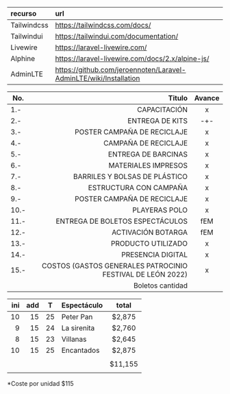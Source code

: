 | recurso     | url                                                               |
| :---------- | :---------------------------------------------------------------- |
| Tailwindcss | https://tailwindcss.com/docs/                                     |
| Tailwindui  | https://tailwindui.com/documentation/                             |
| Livewire    | https://laravel-livewire.com/                                     |
| Alphine     | https://laravel-livewire.com/docs/2.x/alpine-js/                  |
| AdminLTE    | https://github.com/jeroennoten/Laravel-AdminLTE/wiki/Installation |


| No.  |                                                     Titulo | Avance |
| ---- | ---------------------------------------------------------: | :----: |
| 1.-  |                                               CAPACITACIÓN |   x    |
| 2.-  |                                            ENTREGA DE KITS |  -+-   |
| 3.-  |                                POSTER CAMPAÑA DE RECICLAJE |   x    |
| 4.-  |                                       CAMPAÑA DE RECICLAJE |   x    |
| 5.-  |                                        ENTREGA DE BARCINAS |   x    |
| 6.-  |                                        MATERIALES IMPRESOS |   x    |
| 7.-  |                              BARRILES Y BOLSAS DE PLÁSTICO |   x    |
| 8.-  |                                     ESTRUCTURA CON CAMPAÑA |   x    |
| 9.-  |                                POSTER CAMPAÑA DE RECICLAJE |   x    |
| 10.- |                                              PLAYERAS POLO |   x    |
| 11.- |                            ENTREGA DE BOLETOS ESPECTÁCULOS |  fEM   |
| 12.- |                                         ACTIVACIÓN BOTARGA |  fEM   |
| 13.- |                                         PRODUCTO UTILIZADO |   x    |
| 14.- |                                          PRESENCIA DIGITAL |   x    |
| 15.- | COSTOS (GASTOS GENERALES PATROCINIO FESTIVAL DE LEÓN 2022) |   x    |
|      |                                           Boletos cantidad |        |

|  ini |  add |   T   | Espectáculo |  total  |
| ---: | ---: | :---: | :---------- | :-----: |
|   10 |   15 |  25   | Peter Pan   | $2,875  |
|    9 |   15 |  24   | La sirenita | $2,760  |
|    8 |   15 |  23   | Villanas    | $2,645  |
|   10 |   15 |  25   | Encantados  | $2,875  |
|      |      |       |             |         |
|      |      |       |             | $11,155 |
|      |      |       |             |         |

*Coste por unidad $115


<!-- User::factory()->create('email' => 'prueba@mail.com'); -->